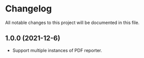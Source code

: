 # Changelog
All notable changes to this project will be documented in this file.

## 1.0.0 (2021-12-6)

* Support multiple instances of PDF reporter.
